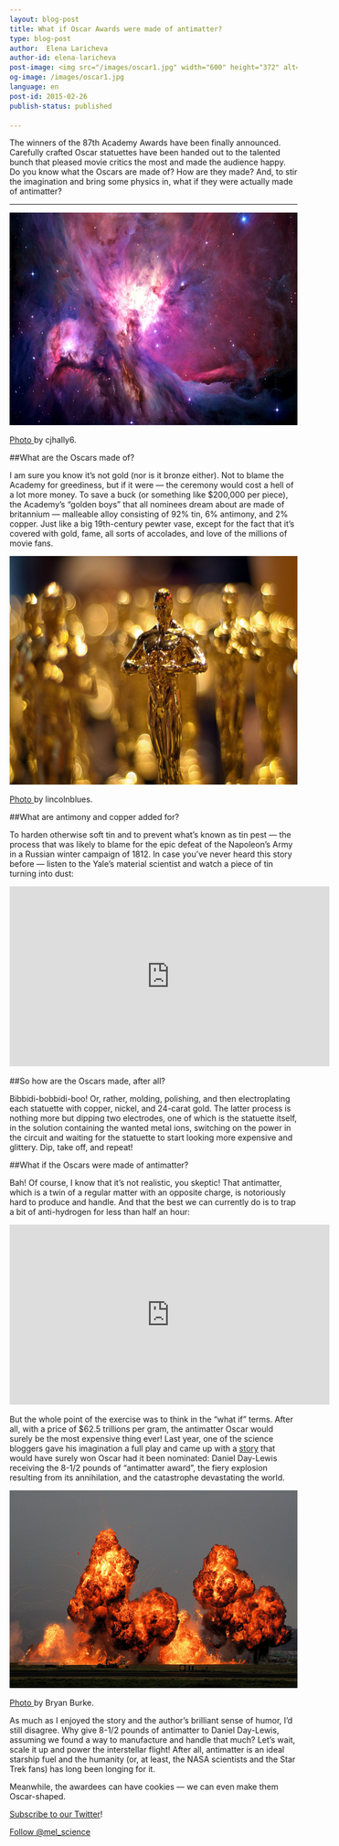 ```yaml
---
layout: blog-post
title: What if Oscar Awards were made of antimatter?
type: blog-post
author:  Elena Laricheva
author-id: elena-laricheva
post-image: <img src="/images/oscar1.jpg" width="600" height="372" alt="oscar1">
og-image: /images/oscar1.jpg
language: en
post-id: 2015-02-26
publish-status: published

---
```

The winners of the 87th Academy Awards have been finally announced. Carefully crafted Oscar statuettes have been handed out to the talented bunch that pleased movie critics the most and made the audience happy. Do you know what the Oscars are made of? How are they made? And, to stir the imagination and bring some physics in, what if they were actually made of antimatter?
<!-- more -->

---

<img src="/images/oscar1.jpg" width="600" height="372" alt="oscar1">

<a href="https://www.flickr.com/photos/cjhally6/3307509646/sizes/o/">Photo </a> by cjhally6. 

##What are the Oscars made of?

I am sure you know it’s not gold (nor is it bronze either). Not to blame the Academy for greediness, but if it were — the ceremony would cost a hell of a lot more money. To save a buck (or something like $200,000 per piece), the Academy’s “golden boys” that all nominees dream about are made of britannium — malleable alloy consisting of 92% tin, 6% antimony, and 2% copper. Just like a big 19th-century pewter vase, except for the fact that it’s covered with gold, fame, all sorts of accolades, and love of the millions of movie fans. 

<img src="/images/oscar2.jpg" width="600" height="400" alt="oscar2">

<a href="https://www.flickr.com/photos/lincolnblues/5121440257/sizes/l">Photo </a> by lincolnblues. 

##What are antimony and copper added for?

To harden otherwise soft tin and to prevent what’s known as tin pest — the process that was likely to blame for the epic defeat of the Napoleon’s Army in a Russian winter campaign of 1812. In case you’ve never heard this story before — listen to the Yale’s material scientist and watch a piece of tin turning into dust:


<iframe width="560" height="315" src="https://www.youtube.com/embed/MuadfLiAKkc#t=27" frameborder="0" allowfullscreen></iframe>

<br>

##So how are the Oscars made, after all?

Bibbidi-bobbidi-boo! Or, rather, molding, polishing, and then electroplating each statuette with copper, nickel, and 24-carat gold. The latter process is nothing more but dipping two electrodes, one of which is the statuette itself, in the solution containing the wanted metal ions, switching on the power in the circuit and waiting for the statuette to start looking more expensive and glittery. Dip, take off, and repeat! 

##What if the Oscars were made of antimatter?

Bah! Of course, I know that it’s not realistic, you skeptic! That antimatter, which is a twin of a regular matter with an opposite charge, is notoriously hard to produce and handle. And that the best we can currently do is to trap a bit of anti-hydrogen for less than half an hour:

<iframe width="560" height="315" src="https://www.youtube.com/embed/Lo8NmoDL9T8" frameborder="0" allowfullscreen></iframe>

But the whole point of the exercise was to think in the “what if” terms. After all, with a price of $62.5 trillions per gram, the antimatter Oscar would surely be the most expensive thing ever! Last year, one of the science bloggers gave his imagination a full play and came up with a
<a href="http://www.popsci.com/science/article/2013-02/what-if-oscars-were-made-solid-gold">story</a> 
that would have surely won Oscar had it been nominated: Daniel Day-Lewis receiving the 8-1/2 pounds of “antimatter award”, the fiery explosion resulting from its annihilation, and the catastrophe devastating the world. 

<img src="/images/oscar3.jpg" width="600" height="346" alt="oscar3">

<a href="https://www.flickr.com/photos/bryanburke/2854366734/sizes/l/">Photo </a> by Bryan Burke. 

As much as I enjoyed the story and the author’s brilliant sense of humor, I’d still disagree. Why give 8-1/2 pounds of antimatter to Daniel Day-Lewis, assuming we found a way to manufacture and handle that much? Let’s wait, scale it up and power the interstellar flight! After all, antimatter is an ideal starship fuel and the humanity (or, at least, the NASA scientists and the Star Trek fans) has long been longing for it. 

Meanwhile, the awardees can have cookies — we can even make them Oscar-shaped.

<a href="https://twitter.com/mel_science">Subscribe to our Twitter</a>!

<!-- Begin Twitter follow -->
<a href="https://twitter.com/mel_science" class="twitter-follow-button" data-show-count="false" data-size="large">Follow @mel_science</a>
<script>!function(d,s,id){var js,fjs=d.getElementsByTagName(s)[0],p=/^http:/.test(d.location)?'http':'https';if(!d.getElementById(id)){js=d.createElement(s);js.id=id;js.src=p+'://platform.twitter.com/widgets.js';fjs.parentNode.insertBefore(js,fjs);}}(document, 'script', 'twitter-wjs');</script>
<!-- End Twitter follow -->
